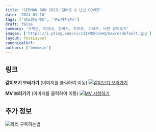 ```yaml
---
title: 'GERMAN BON 2023／길버트 & 닌닌 COVER'
date: '2024-01-18'
tags: ['철도왕길버트', '쿠노이치닌닌']
draft: false
summary: '우왁굳, 아이네, 징버거, 주르르, 고세구, 비챤 같이보기'
images: ['https://i.ytimg.com/vi/s1IYOSHJveQ/maxresdefault.jpg']
layout: PostLayout
canonicalUrl:
authors: ['beomsin']
---
```


## 링크

**같이보기 보러가기** (이미지를 클릭하여 이동)
[![같이보기 보러가기](../static/images/logo.png)](https://cafe.naver.com/steamindiegame/14541526)

**MV 보러가기** (이미지를 클릭하여 이동)
[![MV 시청하기](https://i.ytimg.com/vi/s1IYOSHJveQ/maxresdefault.jpg)](https://youtu.be/s1IYOSHJveQ)

## 추가 정보

![왁리 구독하는법](../static/images/sub.gif)

